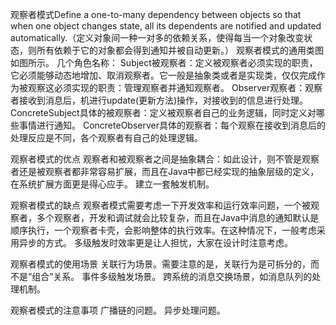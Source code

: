 观察者模式Define a one-to-many dependency between objects so that when one object changes state, 
all its dependents are notified and updated automatically.（定义对象间一种一对多的依赖关系，使得每当一个对象改变状态，则所有依赖于它的对象都会得到通知并被自动更新。）
观察者模式的通用类图如图所示。
几个角色名称：
Subject被观察者：定义被观察者必须实现的职责，它必须能够动态地增加、取消观察者。它一般是抽象类或者是实现类，仅仅完成作为被观察这必须实现的职责：管理观察者并通知观察者。
Observer观察者：观察者接收到消息后，机进行update(更新方法)操作，对接收到的信息进行处理。
ConcreteSubject具体的被观察者：定义被观察者自己的业务逻辑，同时定义对哪些事情进行通知。
ConcreteObserver具体的观察者：每个观察在接收到消息后的处理反应是不同，各个观察者有自己的处理逻辑。

观察者模式的优点
观察者和被观察者之间是抽象耦合：如此设计，则不管是观察者还是被观察者都非常容易扩展，而且在Java中都已经实现的抽象层级的定义，在系统扩展方面更是得心应手。
建立一套触发机制。

观察者模式的缺点
观察者模式需要考虑一下开发效率和运行效率问题，一个被观察者，多个观察者，开发和调试就会比较复杂，而且在Java中消息的通知默认是顺序执行，一个观察者卡壳，会影响整体的执行效率。在这种情况下，一般考虑采用异步的方式。
多级触发时效率更是让人担忧，大家在设计时注意考虑。

观察者模式的使用场景
关联行为场景。需要注意的是，关联行为是可拆分的，而不是“组合”关系。
事件多级触发场景。
跨系统的消息交换场景，如消息队列的处理机制。

观察者模式的注意事项
广播链的问题。
异步处理问题。
